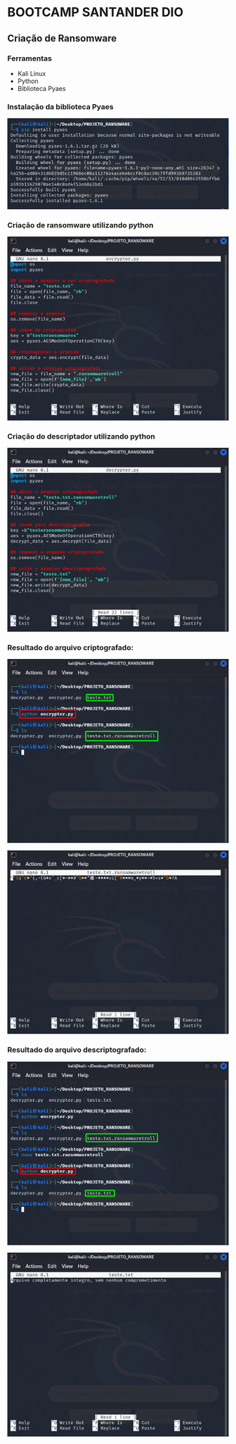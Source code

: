 # BOOTCAMP SANTANDER DIO

## Criação de Ransomware

### Ferramentas
- Kali Linux
- Python
- Biblioteca Pyaes

### Instalação da biblioteca Pyaes
![Alt text](./pyaes.jpg)

### Criação de ransomware utilizando python
![Alt text](./encrypt.png)

### Criação do descriptador utilizando python
![Alt text](./decrypter.png)

### Resultado do arquivo criptografado:
![Alt text](./resultadocri.png)

![Alt text](./testeram.png)

### Resultado do arquivo descriptografado:
![Alt text](./resultadoscri.png)

![Alt text](./testesram.png)
